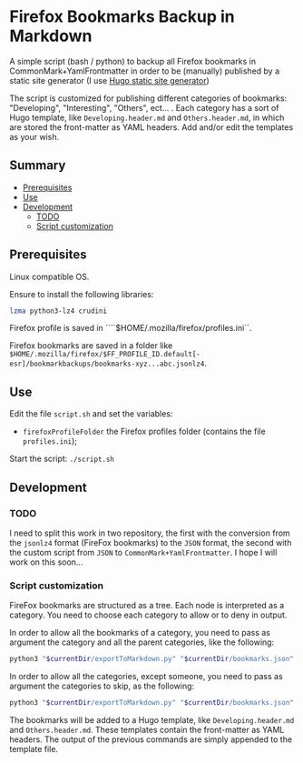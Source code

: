 # Firefox Bookmarks Backup in Markdown

A simple script (bash / python) to backup all Firefox bookmarks in CommonMark+YamlFrontmatter in order to be (manually) published by a static site generator (I use [Hugo static site generator](https://gohugo.io))

The script is customized for publishing different categories of bookmarks: "Developing", "Interesting", "Others", ect... . Each category has a sort of Hugo template, like ``Developing.header.md`` and ``Others.header.md``, in which are stored the front-matter as YAML headers. Add and/or edit the templates as your wish.

## Summary

- [Prerequisites](#prerequisites)
- [Use](#use)
- [Development](#development)
  - [TODO](#todo)
  - [Script customization](#script-customization)

## Prerequisites

Linux compatible OS. 

Ensure to install the following libraries:

```bash
lzma python3-lz4 crudini
```

Firefox profile is saved in ````$HOME/.mozilla/firefox/profiles.ini``.

Firefox bookmarks are saved in a folder like ``$HOME/.mozilla/firefox/$FF_PROFILE_ID.default[-esr]/bookmarkbackups/bookmarks-xyz...abc.jsonlz4``.

## Use

Edit the file ``script.sh`` and set the variables:

- ``firefoxProfileFolder`` the Firefox profiles folder (contains the file ``profiles.ini``);

Start the script:
``./script.sh``

## Development

### TODO 

I need to split this work in two repository, the first with the conversion from the ``jsonlz4`` format (FireFox bookmarks) to the ``JSON`` format, the second with the custom script from ``JSON`` to ``CommonMark+YamlFrontmatter``. I hope I will work on this soon...

### Script customization

FireFox bookmarks are structured as a tree. Each node is interpreted as a category. You need to choose each category to allow or to deny in output.

In order to allow all the bookmarks of a category, you need to pass as argument the category and all the parent categories, like the following:

```bash
python3 "$currentDir/exportToMarkdown.py" "$currentDir/bookmarks.json" --allowed '' 'menu' 'Scienze' 'Spacetime' 'Math' 'Medicine' 'Tech' 'History' 'Games'
```

In order to allow all the categories, except someone, you need to pass as argument the categories to skip, as the following:

```bash
python3 "$currentDir/exportToMarkdown.py" "$currentDir/bookmarks.json" --denied 'Media e Download' 'Giustizia e leggi' 'Scuola' 'Concorsi'
```

The bookmarks will be added to a Hugo template, like ``Developing.header.md`` and ``Others.header.md``. These templates contain the front-matter as YAML headers. The output of the previous commands are simply appended to the template file.
